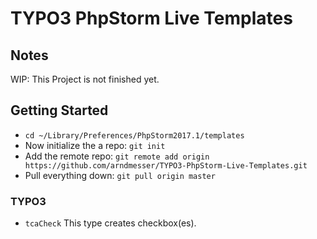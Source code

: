 # TYPO3 PhpStorm Live Templates

## Notes

WIP: This Project is not finished yet.

## Getting Started

* `cd ~/Library/Preferences/PhpStorm2017.1/templates`
* Now initialize the a repo: `git init`
* Add the remote repo: `git remote add origin https://github.com/arndmesser/TYPO3-PhpStorm-Live-Templates.git`
* Pull everything down: `git pull origin master`

### TYPO3

* `tcaCheck` This type creates checkbox(es).
